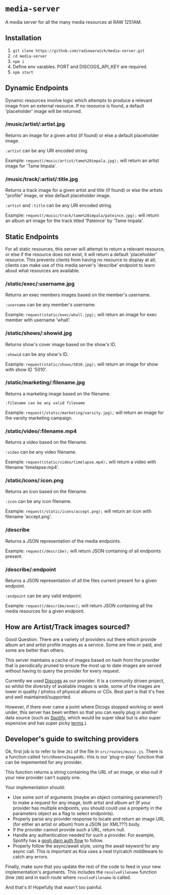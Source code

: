# `media-server`

A media server for all the many media resources at RAW 1251AM.

## Installation

1. `git clone https://github.com/radiowarwick/media-server.git`
2. `cd media-server`
3. `npm i`
4. Define env varables. PORT and DISCOGS_API_KEY are required.
5. `npm start`

## Dynamic Endpoints

Dynamic resources involve logic which attempts to produce a relevant image from an external resource. If no resource is found, a default 'placeholder' image will be returned.

### /music/artist/:artist.jpg

Returns an image for a given artist (if found) or else a default placeholder image.

`:artist` can be any URI encoded string.

Example:
`request(/music/artist/tame%20impala.jpg);` will return an artist image for 'Tame Impala'.

### /music/track/:artist/:title.jpg

Returns a track image for a given artist and title (if found) or else the artists "profile" image, or else default placeholder image.

`:artist` and `:title` can be any URI encoded string.

Example:
`request(/music/track/tame%20impala/pateince.jpg);` will return an album art image for the track titled 'Pateince' by 'Tame Impala'.

## Static Endpoints

For all static resources, this server will attempt to return a relevant resource, or else if the resource does not exist, it will return a default 'placeholder' resource. This prevents clients from having no resource to display at all; clients can make use of this media server's 'describe' endpoint to learn about what resources are available.

### /static/exec/:username.jpg

Returns an exec members images based on the member's username.

`:username` can be any member's username.

Example:
`request(static/exec/whall.jpg);` will return an image for exec member with username 'whall'.

### /static/shows/:showid.jpg

Returns show's cover image based on the show's ID.

`:showid` can be any show's ID.

Example:
`request(static/shows/5010.jpg);` will return an image for show with show ID '5010'.

### /static/marketing/:filename.jpg

Returns a marketing image based on the filename.

`:filename can be any valid filename`

Example:
`request(/static/marketing/varsity.jpg);` will return an image for the varsity marketing campaign.

### /static/video/:filename.mp4

Returns a video based on the filename.

`:video` can be any video filename.

Example:
`request(static/video/timelapse.mp4);` will return a video with filename 'timelapse.mp4'.

### /static/icons/:icon.png

Returns an icon based on the filename.

`:icon` can be any icon filename.

Example:
`request(/static/icons/accept.png);` will return an icon with filename 'accept.png'.

### /describe

Returns a JSON representation of the media endpoints.

Example:
`request(/describe);` will return JSON containing of all endpoints present.

### /describe/:endpoint

Returns a JSON representation of all the files current present for a given endpoint.

`:endpoint` can be any valid endpoint.

Example:
`request(/describe/exec);` will return JSON containing all the media resources for a given endpoint.

## How are Artist/Track images sourced?

Good Question. There are a variety of providers out there which provide album art and artist profile images as a service. Some are free or paid, and some are better than others.

This server maintains a cache of images based on hash from the provider that is perodically pruned to ensure the most up to date images are served without having to query the provider for every request.

Currently we used [Discogs](https://www.discogs.com/developers/) as our provider. It is a community driven project, so whilst the diversity of avaliable images is wide, some of the images are lower in quality / photos of physical albums or CDs. Best part is that it's free and well maintained/supported.

However, if there ever came a point where Dicogs stopped working or went under, this server has been written so that you can easily plug in another data source (such as [Spotify](https://developer.spotify.com/), which would be super ideal but is also super expensive and has super picky [terms](https://developer.spotify.com/terms/#iv).).

## Developer's guide to switching providers

Ok, first job is to refer to line `261` of the file in `src/routes/music.js`. There is a function called `fetchRemoteImageURL`: this is our 'plug-n-play' function that can be impemented for any provider.

This function returns a string containing the URL of an image, or else null if your new provider can't supply one.

Your implementation should:

- Use some sort of arguments (maybe an object containing parameters?) to make a request for any image, both artist and album art (If your provider has multiple endpoints, you should could use a property in the parameters object as a flag to select endpoints).
- Properly parse any provider response to locate and return an image URL (for either an artist or album) from a JSON (or XML???) body.
- If the provider cannot provide such a URL, return null.
- Handle any authentication needed for such a provider. For example, Spotify has a [gosh darn auth flow](https://developer.spotify.com/documentation/general/guides/authorization-guide/#client-credentials-flow) to follow.
- Properly follow the async/await style, using the await keyword for any async call. This is important as Koa uses a neat try/catch middleware to catch any errors.

Finally, make sure that you update the rest of the code to feed in your new implementation's arguments. This includes the `resolveFilename` function (line `208`) and in each route where `resolveFilename` is called.

And that's it! Hopefully that wasn't too painful.

